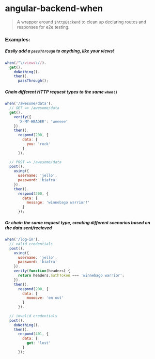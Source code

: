 # angular-backend-when

> A wrapper around `$httpBackend` to clean up declaring routes and responses for e2e testing.

### Examples:

##### Easily add a `passThrough` to anything, like your views!
```javascript
when(/^\/views\//).
  get().
    doNothing().
    then().
      passThrough();
```

##### Chain different HTTP request types to the same `when()`
```javascript
when('/awesome/data').
  // GET => /awesome/data
  get().
    verify({
      'X-MY-HEADER': 'weeeee' 
    }).
    then().
      respond(200, {
        data: { 
          you: 'rock' 
        }
      }).
  
  // POST => /awesome/data
  post().
    using({
      username: 'jello',
      password: 'biafra'
    }).
    then().
      respond(200, {
        data: { 
          message: 'winnebago warrior!' 
        }
      });
```

##### Or chain the same request type, creating different scenarios based on the data sent/recieved
```javascript
when('/log-in').
  // valid credentials
  post().
    using({
      username: 'jello',
      password: 'biafra'
    }).
    verify(function(headers) {
      return headers.authToken === 'winnebago warrior';
    }).
    then().
      respond(200, {
        data: {
          moooove: 'em out'
        }
      }).
          
  // invalid credentials
  post().
    doNothing().
    then().
      respond(401, {
        data: {
          get: 'lost'
        }
      });
```
